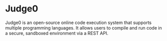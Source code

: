 # Judge0
Judge0 is an open-source online code execution system that supports multiple programming languages. It allows users to compile and run code in a secure, sandboxed environment via a REST API. 
